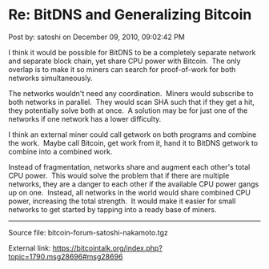 # Re: BitDNS and Generalizing Bitcoin

Post by: satoshi on December 09, 2010, 09:02:42 PM

I think it would be possible for BitDNS to be a completely separate network and separate block chain, yet share CPU power with Bitcoin. &nbsp;The only overlap is to make it so miners can search for proof-of-work for both networks simultaneously.

The networks wouldn't need any coordination. &nbsp;Miners would subscribe to both networks in parallel. &nbsp;They would scan SHA such that if they get a hit, they potentially solve both at once. &nbsp;A solution may be for just one of the networks if one network has a lower difficulty.

I think an external miner could call getwork on both programs and combine the work. &nbsp;Maybe call Bitcoin, get work from it, hand it to BitDNS getwork to combine into a combined work.

Instead of fragmentation, networks share and augment each other's total CPU power. &nbsp;This would solve the problem that if there are multiple networks, they are a danger to each other if the available CPU power gangs up on one. &nbsp;Instead, all networks in the world would share combined CPU power, increasing the total strength. &nbsp;It would make it easier for small networks to get started by tapping into a ready base of miners.

---

Source file: bitcoin-forum-satoshi-nakamoto.tgz

External link: https://bitcointalk.org/index.php?topic=1790.msg28696#msg28696
